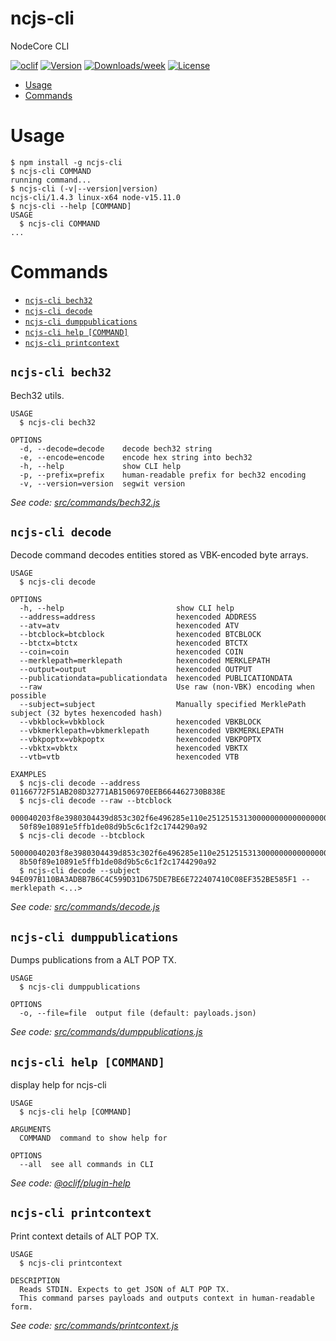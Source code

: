 ncjs-cli
======

NodeCore CLI

[![oclif](https://img.shields.io/badge/cli-oclif-brightgreen.svg)](https://oclif.io)
[![Version](https://img.shields.io/npm/v/ncjs-cli.svg)](https://npmjs.org/package/ncjs-cli)
[![Downloads/week](https://img.shields.io/npm/dw/ncjs-cli.svg)](https://npmjs.org/package/ncjs-cli)
[![License](https://img.shields.io/npm/l/ncjs-cli.svg)](https://github.com/VeriBlock/nodecore-js/blob/master/package.json)

<!-- toc -->
* [Usage](#usage)
* [Commands](#commands)
<!-- tocstop -->
# Usage
<!-- usage -->
```sh-session
$ npm install -g ncjs-cli
$ ncjs-cli COMMAND
running command...
$ ncjs-cli (-v|--version|version)
ncjs-cli/1.4.3 linux-x64 node-v15.11.0
$ ncjs-cli --help [COMMAND]
USAGE
  $ ncjs-cli COMMAND
...
```
<!-- usagestop -->
# Commands
<!-- commands -->
* [`ncjs-cli bech32`](#ncjs-cli-bech32)
* [`ncjs-cli decode`](#ncjs-cli-decode)
* [`ncjs-cli dumppublications`](#ncjs-cli-dumppublications)
* [`ncjs-cli help [COMMAND]`](#ncjs-cli-help-command)
* [`ncjs-cli printcontext`](#ncjs-cli-printcontext)

## `ncjs-cli bech32`

Bech32 utils.

```
USAGE
  $ ncjs-cli bech32

OPTIONS
  -d, --decode=decode    decode bech32 string
  -e, --encode=encode    encode hex string into bech32
  -h, --help             show CLI help
  -p, --prefix=prefix    human-readable prefix for bech32 encoding
  -v, --version=version  segwit version
```

_See code: [src/commands/bech32.js](https://github.com/VeriBlock/nodecore-js/blob/v1.4.3/src/commands/bech32.js)_

## `ncjs-cli decode`

Decode command decodes entities stored as VBK-encoded byte arrays.

```
USAGE
  $ ncjs-cli decode

OPTIONS
  -h, --help                         show CLI help
  --address=address                  hexencoded ADDRESS
  --atv=atv                          hexencoded ATV
  --btcblock=btcblock                hexencoded BTCBLOCK
  --btctx=btctx                      hexencoded BTCTX
  --coin=coin                        hexencoded COIN
  --merklepath=merklepath            hexencoded MERKLEPATH
  --output=output                    hexencoded OUTPUT
  --publicationdata=publicationdata  hexencoded PUBLICATIONDATA
  --raw                              Use raw (non-VBK) encoding when possible
  --subject=subject                  Manually specified MerklePath subject (32 bytes hexencoded hash)
  --vbkblock=vbkblock                hexencoded VBKBLOCK
  --vbkmerklepath=vbkmerklepath      hexencoded VBKMERKLEPATH
  --vbkpoptx=vbkpoptx                hexencoded VBKPOPTX
  --vbktx=vbktx                      hexencoded VBKTX
  --vtb=vtb                          hexencoded VTB

EXAMPLES
  $ ncjs-cli decode --address 01166772F51AB208D32771AB1506970EEB664462730B838E
  $ ncjs-cli decode --raw --btcblock 
  000040203f8e3980304439d853c302f6e496285e110e251251531300000000000000000039a72c22268381bd8d9dcfe002f472634a24cf0454de8b
  50f89e10891e5ffb1de08d9b5c6c1f2c1744290a92
  $ ncjs-cli decode --btcblock 
  50000040203f8e3980304439d853c302f6e496285e110e251251531300000000000000000039a72c22268381bd8d9dcfe002f472634a24cf0454de
  8b50f89e10891e5ffb1de08d9b5c6c1f2c1744290a92
  $ ncjs-cli decode --subject 94E097B110BA3ADBB7B6C4C599D31D675DE7BE6E722407410C08EF352BE585F1 --merklepath <...>
```

_See code: [src/commands/decode.js](https://github.com/VeriBlock/nodecore-js/blob/v1.4.3/src/commands/decode.js)_

## `ncjs-cli dumppublications`

Dumps publications from a ALT POP TX.

```
USAGE
  $ ncjs-cli dumppublications

OPTIONS
  -o, --file=file  output file (default: payloads.json)
```

_See code: [src/commands/dumppublications.js](https://github.com/VeriBlock/nodecore-js/blob/v1.4.3/src/commands/dumppublications.js)_

## `ncjs-cli help [COMMAND]`

display help for ncjs-cli

```
USAGE
  $ ncjs-cli help [COMMAND]

ARGUMENTS
  COMMAND  command to show help for

OPTIONS
  --all  see all commands in CLI
```

_See code: [@oclif/plugin-help](https://github.com/oclif/plugin-help/blob/v3.2.3/src/commands/help.ts)_

## `ncjs-cli printcontext`

Print context details of ALT POP TX.

```
USAGE
  $ ncjs-cli printcontext

DESCRIPTION
  Reads STDIN. Expects to get JSON of ALT POP TX.
  This command parses payloads and outputs context in human-readable form.
```

_See code: [src/commands/printcontext.js](https://github.com/VeriBlock/nodecore-js/blob/v1.4.3/src/commands/printcontext.js)_
<!-- commandsstop -->
